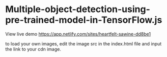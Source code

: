 # Multiple-object-detection-using-pre-trained-model-in-TensorFlow.js

View live demo https://app.netlify.com/sites/heartfelt-sawine-dd8be1

to load your own images, edit the image src in the index.html file and input the link to your cdn image.
